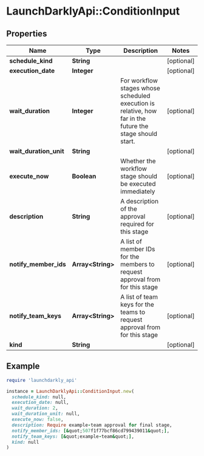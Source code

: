# LaunchDarklyApi::ConditionInput

## Properties

| Name | Type | Description | Notes |
| ---- | ---- | ----------- | ----- |
| **schedule_kind** | **String** |  | [optional] |
| **execution_date** | **Integer** |  | [optional] |
| **wait_duration** | **Integer** | For workflow stages whose scheduled execution is relative, how far in the future the stage should start. | [optional] |
| **wait_duration_unit** | **String** |  | [optional] |
| **execute_now** | **Boolean** | Whether the workflow stage should be executed immediately | [optional] |
| **description** | **String** | A description of the approval required for this stage | [optional] |
| **notify_member_ids** | **Array&lt;String&gt;** | A list of member IDs for the members to request approval from for this stage | [optional] |
| **notify_team_keys** | **Array&lt;String&gt;** | A list of team keys for the teams to request approval from for this stage | [optional] |
| **kind** | **String** |  | [optional] |

## Example

```ruby
require 'launchdarkly_api'

instance = LaunchDarklyApi::ConditionInput.new(
  schedule_kind: null,
  execution_date: null,
  wait_duration: 2,
  wait_duration_unit: null,
  execute_now: false,
  description: Require example-team approval for final stage,
  notify_member_ids: [&quot;507f1f77bcf86cd799439011&quot;],
  notify_team_keys: [&quot;example-team&quot;],
  kind: null
)
```

